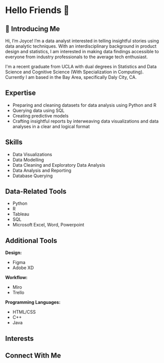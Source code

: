 # Hello Friends 👋

## 👀 Introducing Me
Hi, I’m Joyce! I’m a data analyst interested in telling insightful stories using data analytic techniques. With an interdisciplinary background in product design and statistics, I am interested in making data findings accessible to everyone from industry professionals to the average tech enthusiast.

I'm a recent graduate from UCLA with dual degrees in Statistics and Data Science and Cognitive Science (With Specialization in Computing). Currently I am based in the Bay Area, specifically Daly City, CA. 

## Expertise
- Preparing and cleaning datasets for data analysis using Python and R
- Querying data using SQL
- Creating predictive models
- Crafting insightful reports by interweaving data visualizations and data analyses in a clear and logical format

## Skills
- Data Visualizations
- Data Modelling
- Data Cleaning and Exploratory Data Analysis
- Data Analysis and Reporting
- Database Querying
  
## Data-Related Tools
- Python 
- R
- Tableau 
- SQL 
- Microsoft Excel, Word, Powerpoint

## Additional Tools
**Design:**
- Figma
- Adobe XD
  
**Workflow:**
- Miro
- Trello
  
**Programming Languages:**
- HTML/CSS
- C++
- Java

## Interests

## Connect With Me


<!--
**joycemok/joycemok** is a ✨ _special_ ✨ repository because its `README.md` (this file) appears on your GitHub profile.

Here are some ideas to get you started:

- 🔭 I’m currently working on ...
- 🌱 I’m currently learning ...
- 👯 I’m looking to collaborate on ...
- 🤔 I’m looking for help with ...
- 💬 Ask me about ...
- 📫 How to reach me: ...
- 😄 Pronouns: ...
- ⚡ Fun fact: ...
-->
